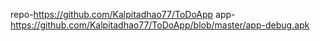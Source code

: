 repo-https://github.com/Kalpitadhao77/ToDoApp
app-https://github.com/Kalpitadhao77/ToDoApp/blob/master/app-debug.apk
